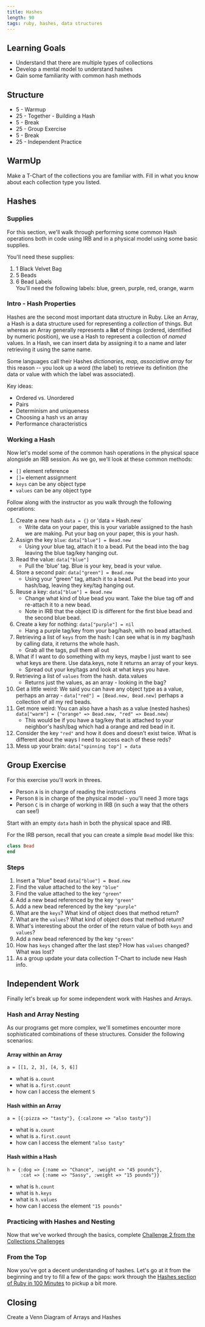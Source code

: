 ```yaml
---
title: Hashes
length: 90
tags: ruby, hashes, data structures
---
```


## Learning Goals

* Understand that there are multiple types of collections
* Develop a mental model to understand hashes
* Gain some familiarity with common hash methods

## Structure

* 5 - Warmup
* 25 - Together - Building a Hash
* 5 - Break
* 25 - Group Exercise
* 5 - Break
* 25 - Independent Practice

## WarmUp
Make a T-Chart of the collections you are familiar with. Fill in what you know about each collection type you listed.

## Hashes

### Supplies

For this section, we'll walk through performing some common Hash operations both in code using IRB and in a physical model using some basic supplies.

You'll need these supplies:

1. 1 Black Velvet Bag
2. 5 Beads
3. 6 Bead Labels  
   You'll need the following labels: blue, green, purple, red, orange, warm  

### Intro - Hash Properties

Hashes are the second most important data structure in Ruby. Like an Array, a Hash is a data structure used for representing a _collection_ of things. But whereas an Array generally represents a **list** of things (ordered, identified by numeric position), we use a Hash to represent a collection of *named* values. In a Hash, we can insert data by assigning it to a name and later retrieving it using the same name.

Some languages call their Hashes *dictionaries, map, associative array* for this reason -- you look up a word (the label) to retrieve its definition (the data or value with which the label was associated).

Key ideas:

* Ordered vs. Unordered
* Pairs
* Determinism and uniqueness
* Choosing a hash vs an array
* Performance characteristics

### Working a Hash

Now let's model some of the common hash operations in the physical space alongside an IRB session. As we go, we'll look at these common methods:

* `[]`     element reference
* `[]=`    element assignment
* `keys`   can be any object type
* `values` can be any object type 

Follow along with the instructor as you walk through the following operations:

1. Create a new hash `data = {}` or 'data = Hash.new`
   * Write data on your paper, this is your variable assigned to the hash we are making. Put your bag on your paper, this is your hash.  
2. Assign the key `blue`: `data["blue"] = Bead.new`
   * Using your blue tag, attach it to a bead. Put the bead into the bag leaving the blue tag/key hanging out.   
3. Read the value: `data["blue"]`
   * Pull the 'blue' tag. Blue is your key, bead is your value.
4. Store a second pair: `data["green"] = Bead.new`
   * Using your "green" tag, attach it to a bead. Put the bead into your hash/bag, leaving they key/tag hanging out.
5. Reuse a key: `data["blue"] = Bead.new`
   * Change what kind of blue bead you want. Take the blue tag off and re-attach it to a new bead.   
   * Note in IRB that the object ID is different for the first blue bead and the second blue bead.   
6. Create a key for nothing: `data["purple"] = nil`
   * Hang a purple tag/key from your bag/hash, with no bead attached. 
7. Retrieving a list of `keys` from the hash: I can see what is in my bag/hash by calling data, it returns the whole hash.
   * Grab all the tags, pull them all out
8. What if I want to do something with my keys, maybe I just want to see what keys are there. Use data.keys, note it returns an array of your keys. 
   *  Spread out your key/tags and look at what keys you have. 
8. Retrieving a list of `values` from the hash.  data.values
   * Returns just the values, as an array - looking in the bag? 
9. Get a little weird: We said you can have any object type as a value, perhaps an array - `data["red"] = [Bead.new, Bead.new]` perhaps a collection of all my red beads. 
10. Get more weird: You can also have a hash as a value (nested hashes) `data["warm"] = {"orange" => Bead.new, "red" => Bead.new}`  
    * This would be if you have a tag/key that is attached to your neighbor's hash/bag which had a orange and red bead in it.
11. Consider the key `"red"` and how it does and doesn't exist twice. What is different about the ways I need to access each of these reds?
12. Mess up your brain: `data["spinning top"] = data`

## Group Exercise

For this exercise you'll work in threes.

* Person `A` is in charge of reading the instructions
* Person `B` is in charge of the physical model - you'll need 3 more tags
* Person `C` is in charge of working in IRB (in such a way that the others can see!)

Start with an empty `data` hash in both the physical space and IRB.

For the IRB person, recall that you can create a simple `Bead` model like this:

```ruby
class Bead
end
```

### Steps

1. Insert a "blue" bead `data["blue"] = Bead.new`
2. Find the value attached to the key `"blue"`
3. Find the value attached to the key `"green"`
4. Add a new bead referenced by the key `"green"`
5. Add a new bead referenced by the key `"purple"`
6. What are the `keys`? What kind of object does that method return?
7. What are the `values`? What kind of object does that method return?
8. What's interesting about the order of the return value of both `keys` and `values`?
9. Add a new bead referenced by the key `"green"`
10. How has `keys` changed after the last step? How has `values` changed? What was lost?
11. As a group update your data collection T-Chart to include new Hash info.

## Independent Work

Finally let's break up for some independent work with Hashes and Arrays.

### Hash and Array Nesting

As our programs get more complex, we'll sometimes encounter more sophisticated combinations of these structures. Consider the following scenarios:

#### Array within an Array

```
a = [[1, 2, 3], [4, 5, 6]]
```

* what is `a.count`
* what is `a.first.count`
* how can I access the element `5`

#### Hash within an Array

```
a = [{:pizza => "tasty"}, {:calzone => "also tasty"}]
```

* what is `a.count`
* what is `a.first.count`
* how can I access the element `"also tasty"`

#### Hash within a Hash

```
h = {:dog => {:name => "Chance", :weight => "45 pounds"},  
     :cat => {:name => "Sassy", :weight => "15 pounds"}}
```

* what is `h.count`
* what is `h.keys`
* what is `h.values`
* how can I access the element `"15 pounds"`

### Practicing with Hashes and Nesting

Now that we've worked through the basics, complete [Challenge 2 from the Collections Challenges](https://github.com/turingschool/challenges/blob/master/collections.markdown#2-state-capitals)

### From the Top

Now you've got a decent understanding of hashes. Let's go at it from the
beginning and try to fill a few of the gaps: work through the [Hashes section of Ruby in 100 Minutes](http://tutorials.jumpstartlab.com/projects/ruby_in_100_minutes.html#8.-hashes) to pickup a bit more.

## Closing  
Create a Venn Diagram of Arrays and Hashes
